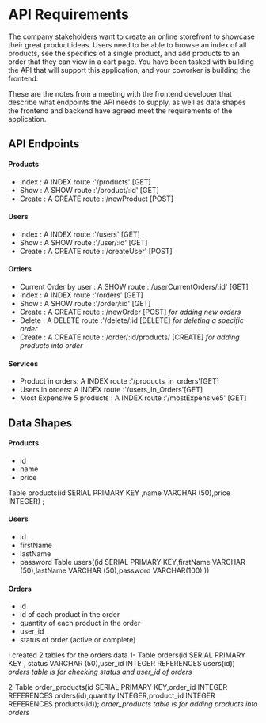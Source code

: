 # API Requirements
The company stakeholders want to create an online storefront to showcase their great product ideas. Users need to be able to browse an index of all products, see the specifics of a single product, and add products to an order that they can view in a cart page. You have been tasked with building the API that will support this application, and your coworker is building the frontend.

These are the notes from a meeting with the frontend developer that describe what endpoints the API needs to supply, as well as data shapes the frontend and backend have agreed meet the requirements of the application. 

## API Endpoints
#### Products
- Index : A INDEX route :'/products' [GET]
- Show : A SHOW route :'/product/:id' [GET]
- Create : A CREATE route :'/newProduct [POST]

#### Users
- Index : A INDEX route :'/users' [GET]
- Show : A SHOW route :'/user/:id' [GET]
- Create : A CREATE route :'/createUser' [POST]

#### Orders
- Current Order by user : A SHOW route :'/userCurrentOrders/:id' [GET]
- Index : A INDEX route :'/orders' [GET]
- Show : A SHOW route :'/order/:id' [GET]
- Create : A CREATE route :'/newOrder [POST] *for adding new orders*
- Delete : A DELETE route :'/delete/:id [DELETE] *for deleting a specific order*
- Create : A CREATE route :'/order/:id/products/ [CREATE] *for adding products into order*

#### Services
- Product in orders: A INDEX route :'/products_in_orders'[GET]
- Users in orders: A INDEX route :'/users_In_Orders'[GET]
- Most Expensive 5 products : A INDEX route :'/mostExpensive5' [GET] 

## Data Shapes
#### Products
-  id
- name
- price

Table products(id SERIAL PRIMARY KEY ,name VARCHAR (50),price INTEGER) ;

#### Users
- id
- firstName
- lastName
- password
Table users((id SERIAL PRIMARY KEY,firstName VARCHAR (50),lastName VARCHAR (50),password VARCHAR(100) ))
#### Orders
- id
- id of each product in the order
- quantity of each product in the order
- user_id
- status of order (active or complete)

I created 2 tables for the orders data
1- Table orders(id SERIAL PRIMARY KEY , status VARCHAR (50),user_id INTEGER REFERENCES users(id))
*orders table is for checking status and user_id of orders*

2-Table order_products(id SERIAL PRIMARY KEY,order_id INTEGER REFERENCES orders(id),quantity INTEGER,product_id INTEGER REFERENCES products(id)); 
*order_products table is for adding products into orders*
